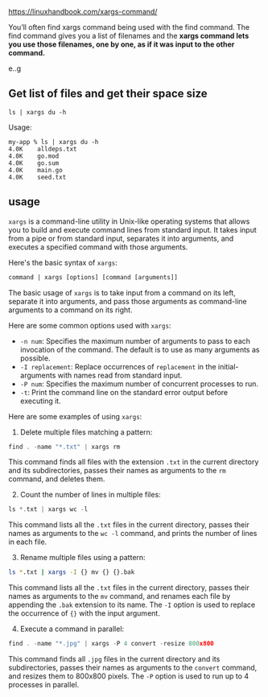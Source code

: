 https://linuxhandbook.com/xargs-command/

You’ll often find xargs command being used with the find command. The find command gives you a list of filenames and the **xargs command lets you use those filenames, one by one, as if it was input to the other command.**

e..g

## Get list of files and get their space size

```
ls | xargs du -h
```

Usage:

```
my-app % ls | xargs du -h
4.0K	alldeps.txt
4.0K	go.mod
4.0K	go.sum
4.0K	main.go
4.0K	seed.txt
```

## usage

`xargs` is a command-line utility in Unix-like operating systems that allows you to build and execute command lines from standard input. It takes input from a pipe or from standard input, separates it into arguments, and executes a specified command with those arguments.

Here's the basic syntax of `xargs`:

```sql
command | xargs [options] [command [arguments]]
```

The basic usage of `xargs` is to take input from a command on its left, separate it into arguments, and pass those arguments as command-line arguments to a command on its right.

Here are some common options used with `xargs`:

- `-n num`: Specifies the maximum number of arguments to pass to each invocation of the command. The default is to use as many arguments as possible.
- `-I replacement`: Replace occurrences of `replacement` in the initial-arguments with names read from standard input.
- `-P num`: Specifies the maximum number of concurrent processes to run.
- `-t`: Print the command line on the standard error output before executing it.

Here are some examples of using `xargs`:

1. Delete multiple files matching a pattern:

```c
find . -name "*.txt" | xargs rm
```

This command finds all files with the extension `.txt` in the current directory and its subdirectories, passes their names as arguments to the `rm` command, and deletes them.

2. Count the number of lines in multiple files:

```c
ls *.txt | xargs wc -l
```

This command lists all the `.txt` files in the current directory, passes their names as arguments to the `wc -l` command, and prints the number of lines in each file.

3. Rename multiple files using a pattern:

```bash
ls *.txt | xargs -I {} mv {} {}.bak
```

This command lists all the `.txt` files in the current directory, passes their names as arguments to the `mv` command, and renames each file by appending the `.bak` extension to its name. The `-I` option is used to replace the occurrence of `{}` with the input argument.

4. Execute a command in parallel:

```c
find . -name "*.jpg" | xargs -P 4 convert -resize 800x800
```

This command finds all `.jpg` files in the current directory and its subdirectories, passes their names as arguments to the `convert` command, and resizes them to 800x800 pixels. The `-P` option is used to run up to 4 processes in parallel.
